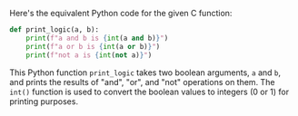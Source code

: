  Here's the equivalent Python code for the given C function:

```python
def print_logic(a, b):
    print(f"a and b is {int(a and b)}")
    print(f"a or b is {int(a or b)}")
    print(f"not a is {int(not a)}")
```

This Python function `print_logic` takes two boolean arguments, `a` and `b`, and prints the results of "and", "or", and "not" operations on them. The `int()` function is used to convert the boolean values to integers (0 or 1) for printing purposes.
